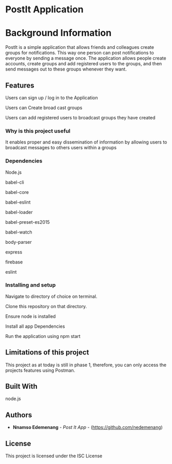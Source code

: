 # PostIt Application


# Background Information 

PostIt is a simple application that allows friends and colleagues create groups for notifications. This way one person can post notifications to everyone by sending a message once. The application allows people create accounts, create groups and add registered users to the groups, and then send messages out to these groups whenever they want.

## Features

Users can sign up / log in to the Application

Users can Create broad cast groups

Users can add registered users to broadcast groups they have created


### Why is this project useful

It enables proper and easy dissemination of information by allowing users to broadcast messages to others users within a groups


### Dependencies

Node.js 

babel-cli

babel-core

babel-eslint

babel-loader

babel-preset-es2015

babel-watch

body-parser

express

firebase

eslint 

### Installing and setup


Navigate to directory of choice on terminal.

Clone this repository on that directory.

Ensure node is installed

Install all app Dependencies

Run the application using npm start 

## Limitations of this project

This project as at today is still in phase 1, therefore, you can only access the projects features using Postman.


## Built With


node.js


## Authors

* **Nnamso Edemenang** - *Post It App* - (https://github.com/nedemenang)


## License

This project is licensed under the ISC License 

